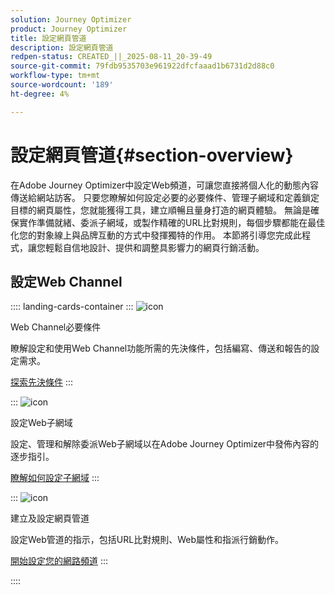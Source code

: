 ```yaml
---
solution: Journey Optimizer
product: Journey Optimizer
title: 設定網頁管道
description: 設定網頁管道
redpen-status: CREATED_||_2025-08-11_20-39-49
source-git-commit: 79fdb9535703e961922dfcfaaad1b6731d2d88c0
workflow-type: tm+mt
source-wordcount: '189'
ht-degree: 4%

---
```



# 設定網頁管道{#section-overview}

在Adobe Journey Optimizer中設定Web頻道，可讓您直接將個人化的動態內容傳送給網站訪客。 只要您瞭解如何設定必要的必要條件、管理子網域和定義鎖定目標的網頁屬性，您就能獲得工具，建立順暢且量身打造的網頁體驗。 無論是確保實作準備就緒、委派子網域，或製作精確的URL比對規則，每個步驟都能在最佳化您的對象線上與品牌互動的方式中發揮獨特的作用。 本節將引導您完成此程式，讓您輕鬆自信地設計、提供和調整具影響力的網頁行銷活動。

## 設定Web Channel

:::: landing-cards-container
:::
![icon](https://cdn.experienceleague.adobe.com/icons/book.svg?lang=zh-Hant)

Web Channel必要條件

瞭解設定和使用Web Channel功能所需的先決條件，包括編寫、傳送和報告的設定需求。

[探索先決條件](../using/web/web-prerequisites.md)
:::

:::
![icon](https://cdn.experienceleague.adobe.com/icons/gear.svg?lang=zh-Hant)

設定Web子網域

設定、管理和解除委派Web子網域以在Adobe Journey Optimizer中發佈內容的逐步指引。

[瞭解如何設定子網域](../using/web/web-delegated-subdomains.md)
:::

:::
![icon](https://cdn.experienceleague.adobe.com/icons/circle-play.svg?lang=zh-Hant)

建立及設定網頁管道

設定Web管道的指示，包括URL比對規則、Web屬性和指派行銷動作。

[開始設定您的網路頻道](../using/web/web-configuration.md)
:::

::::
